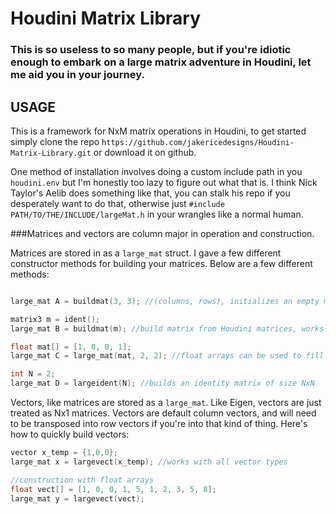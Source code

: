 # Houdini Matrix Library
### This is so useless to so many people, but if you're idiotic enough to embark on a large matrix adventure in Houdini, let me aid you in your journey.

## USAGE

This is a framework for NxM matrix operations in Houdini, to get started simply clone the repo `https://github.com/jakericedesigns/Houdini-Matrix-Library.git` or download it on github. 

One method of installation involves doing a custom include path in you `houdini.env` but I'm honestly too lazy to figure out what that is. I think Nick Taylor's Aelib does something like that, you can stalk his repo if you desperately want to do that, otherwise just `#include PATH/TO/THE/INCLUDE/largeMat.h` in your wrangles like a normal human.

###Matrices and vectors are column major in operation and construction.

Matrices are stored in as a `large_mat` struct. I gave a few different constructor methods for building your matrices. Below are a few different methods:

```c

large_mat A = buildmat(3, 3); //(columns, rows), initializes an empty matrix

matrix3 m = ident();
large_mat B = buildmat(m); //build matrix from Houdini matrices, works with all types of matrices, 4x4 and below.

float mat[] = [1, 0, 0, 1];
large_mat C = large_mat(mat, 2, 2); //float arrays can be used to fill the large_mat by just setting the struct members

int N = 2;
large_mat D = largeident(N); //builds an identity matrix of size NxN

```

Vectors, like matrices are stored as a `large_mat`. Like Eigen, vectors are just treated as Nx1 matrices. Vectors are default column vectors, and will need to be transposed into row vectors if you're into that kind of thing. 
Here's how to quickly build vectors:

```c
vector x_temp = {1,0,0};
large_mat x = largevect(x_temp); //works with all vector types

//construction with float arrays
float vect[] = [1, 0, 0, 1, 5, 1, 2, 3, 5, 8];
large_mat y = largevect(vect);
```





